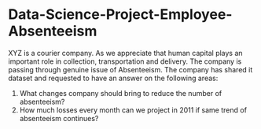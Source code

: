# Data-Science-Project-Employee-Absenteeism
XYZ is a courier company. As we appreciate that human capital plays an important role in collection, transportation and delivery. The company is passing through genuine issue of Absenteeism. The company has shared it dataset and requested to have an answer on the following areas: 
1. What changes company should bring to reduce the number of absenteeism? 
2. How much losses every month can we project in 2011 if same trend of absenteeism continues?
